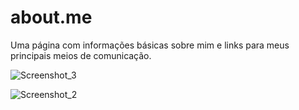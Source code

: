 # about.me

Uma página com informações básicas sobre mim e links para meus principais meios de comunicação.

![Screenshot_3](https://user-images.githubusercontent.com/74190963/163502663-d1f5b5b9-c46a-4d18-a5ba-cf28b5b2532f.png)

![Screenshot_2](https://user-images.githubusercontent.com/74190963/163502639-44697ee9-29f8-45ed-811b-f1fb7561ce06.png)


